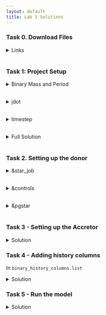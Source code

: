 ```yaml
---
layout: default
title: Lab 1 Solutions
---
```



### Task 0. Download Files
<hint><details>
<summary> Links </summary><p>
Github Repo -> https://github.com/courtcraw/mesadu_wdbinaries

MESA Down Under Sheet -> https://docs.google.com/spreadsheets/d/1__UPg_5JfiBkJpZTleyaSwW_faxHzmo_X7Us2RTfLOM/edit#gid=1356579440
</p></details></hint>
<br>


### Task 1: Project Setup
<hint><details>
<summary> Binary Mass and Period </summary><p>
In <code> inlist_project</code>:
<code>
   ! Set the binary masses and period
     !!!!!      
     m1 = 0.15d0
     m2 = 1.0d0
     initial_period_in_days = 0.004d0
     !!!!!
</code>
</p></details></hint>
<br>

<hint><details>
<summary> jdot </summary><p>
In <code> inlist_project</code>:
<code>
   ! jdot 
     !!!!!
     do_jdot_gr = .true.
     do_jdot_ml = .true.
     do_jdot_mb = .false.
     !!!!!
</code>
</p></details></hint>
<br>

<hint><details>
<summary> timestep </summary><p>
In <code> inlist_project</code>:
<code>
   ! time step 
     !!!!!
     fm = 0.01d0
     fm_hard = -1d0
     fa = 0.01d0
     fa_hard = 0.02d0
     fr_hard = -1d0
     fj = 5d-4 ! or 2d-3
     fj_hard = 0.01d0
     !!!!!
</code>
</p></details></hint>
<br>

<hint><details>
<summary> Full Solution </summary><p>
In <code> inlist_project</code>:
<code>
&binary_job

   inlist_names(1) = 'inlist1' 
   inlist_names(2) = 'inlist2'

   evolve_both_stars = .false.

/ ! end of binary_job namelist

&binary_controls
   ! Set the binary masses and period
     !!!!!      
     m1 = 0.15d0
     m2 = 1.0d0
     initial_period_in_days = 0.004d0
     !!!!!

   ! transfer efficiency controls
     limit_retention_by_mdot_edd = .false.
     use_radiation_corrected_transfer_rate = .false.

   ! mdot controls
     mdot_scheme = 'Kolb' !'Ritter'
     max_tries_to_achieve = 50
     implicit_scheme_tolerance = 1d-2
     implicit_scheme_tiny_factor = 1d-3

     max_change_factor = 2d0
     min_change_factor = 1.01d0

     report_rlo_solver_progress = .true.

   ! jdot 
     !!!!!
     do_jdot_gr = .true.
     do_jdot_ml = .true.
     do_jdot_mb = .false.
     !!!!!

   ! time step 
     !!!!!
     fm = 0.01d0
     fm_hard = -1d0
     fa = 0.01d0
     fa_hard = 0.02d0
     fr_hard = -1d0
     fj = 5d-4 !2d-3 !5d-4
     fj_hard = 0.01d0
     !!!!!
         
/ ! end of binary_controls namelist
</code>
</p></details></hint>
<br>

### Task 2. Setting up the donor
<hint><details>
<summary> &star_job </summary><p>
<code>
&star_job

  ! load
    !!!!!
    load_saved_model = .true.
    load_model_filename = 'HeWD_0.150M_Sc2.0.mod' ! Replace with filepath
    !!!!!

  ! change net
    !!!!!
    change_initial_net = .true.
    new_net_name = 'co_burn.net'
    !!!!!

  ! set initial model number and age
    !!!!!
    set_initial_model_number = .true.
    initial_model_number = 0

    set_initial_age = .true.
    initial_age = 0
	
    set_initial_dt = .true.
    years_for_initial_dt = 1d3
    !!!!!

  ! display on-screen plots
    !!!!!
    pgstar_flag = .true.
    !!!!!

/ ! end of star_job namelist
</code>
</p></details></hint>
<br>


<hint><details>
<summary> &controls </summary><p>
<code>
&controls
  ! starting specifications

  ! when to stop
    !!!!!
    star_mass_min_limit = 0.10d0 ! Dependent on star
    !!!!!

  ! wind

  ! atmosphere

  ! turn off burning

    max_abar_for_burning = -1

  ! rotation

  ! element diffusion

  ! mlt

  ! mixing

  ! timesteps


  ! mesh

     mesh_delta_coeff = 2.0d0

  ! solver
  
     energy_eqn_option = 'eps_grav'

     ! set these two to zero avoid numerical problems
       !!!!!
       eps_mdot_leak_frac_factor = 0d0
       eps_mdot_factor = 0d0
       !!!!!
     
     ! assist the timesteps
       !!!!!
       max_resid_jump_limit = 1d20
       !!!!!

  ! output

    extra_terminal_output_file = 'log1' 
    log_directory = 'LOGS1'

    profile_interval = 50
    history_interval = 1
    terminal_interval = 1
    write_header_frequency = 10

/ ! end of controls namelist
</code>
</p></details></hint>
<br>

<hint><details>
<summary> &pgstar </summary><p>
<code>
&pgstar
  ! show temperature/density profile
    !!!!!
    TRho_Profile_win_flag = .true.
    TRho_Profile_xmin = -8.1
    TRho_Profile_xmax = 7.2
    TRho_Profile_ymin = 2.6
    TRho_Profile_ymax = 8.5
    !!!!!

  ! add eos regions
    !!!!!
    show_TRho_Profile_eos_regions = .true.
    !!!!!

  ! plot the period of the first star
    !!!!!
    History_Panels1_win_flag = .true.
    History_Panels1_num_panels = 2
    History_Panels1_xaxis_name = 'period_minutes'
    History_Panels1_yaxis_name(1) = 'lg_mstar_dot_1'
    History_Panels1_yaxis_reversed(1) = .false.
    History_Panels1_ymin(1) = -13d0
    History_Panels1_ymax(1) = -6d0
    History_Panels1_dymin(1) = -1
    History_Panels1_other_yaxis_name(1) = ''
    !!!!!
      
      
/ ! end of pgstar namelist
</code>
</p></details></hint>
<br>

### Task 3 - Setting up the Accretor
<hint><details>
In <code>inlist2</code>
<summary> Solution </summary><p>
<code>


</code>
</p></details></hint>


### Task 4 - Adding history columns
In <code>binary_history_columns.list</code>
<hint><details>
<summary> Solution </summary><p>
<code>


</code>
</p></details></hint>


### Task 5 - Run the model
<hint><details>
<summary> Solution </summary><p>
Uncomment the variables in binary_history_columns
</p></details></hint>


